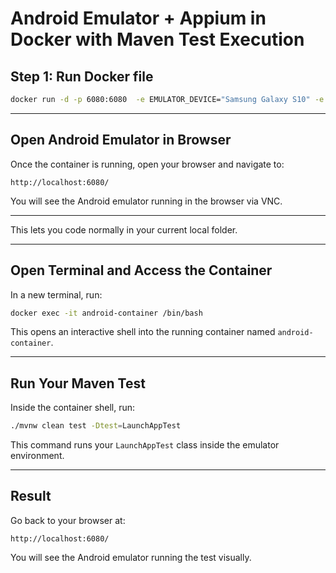 
#  Android Emulator + Appium in Docker with Maven Test Execution

##  Step 1: Run Docker file


```bash
docker run -d -p 6080:6080  -e EMULATOR_DEVICE="Samsung Galaxy S10" -e WEB_VNC=true -v ${PWD}:/code -w /code --device /dev/kvm --name android-container budtmo/docker-android:emulator_11.0  -c "appium -a 0.0.0.0 -p 4723"

````
---

## Open Android Emulator in Browser

Once the container is running, open your browser and navigate to:

```
http://localhost:6080/
```

You will see the Android emulator running in the browser via VNC.

---

This lets you code normally in your current local folder.

---

##  Open Terminal and Access the Container

In a new terminal, run:

```bash
docker exec -it android-container /bin/bash
```

This opens an interactive shell into the running container named `android-container`.

---

##  Run Your Maven Test

Inside the container shell, run:

```bash
./mvnw clean test -Dtest=LaunchAppTest
```

This command runs your `LaunchAppTest` class inside the emulator environment.

---

##  Result

Go back to your browser at:

```
http://localhost:6080/
```

You will see the Android emulator running the test visually.


